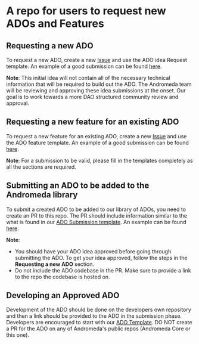 # A repo for users to request new ADOs and Features

## Requesting a new ADO 
To request a new ADO, create a new [Issue](https://github.com/andromedaprotocol/ado-database/issues/new/choose) and use the ADO idea Request template. An example of a good submission can be found [here](https://github.com/andromedaprotocol/ado-database/issues/2). 

**Note**: This initial idea will not contain all of the necessary technical information that will be required to build out the ADO.
The Andromeda team will be reviewing and approving these idea submissions at the onset.  Our goal is to work towards a more DAO structured community review and approval.

## Requesting a new feature for an existing ADO
To request a new feature for an existing ADO, create a new [Issue](https://github.com/andromedaprotocol/ado-database/issues/new/choose) and use the ADO feature template. An example of a good submission can be found [here](https://github.com/andromedaprotocol/ado-database/issues/3).

**Note**:
For a submission to be valid, please fill in the templates completely as all the sections are required.

## Submitting an ADO to be added to the Andromeda library
To submit a created ADO to be added to our library of ADOs, you need to create an PR to this repo. The PR should include information similar to the what is found in our [ADO Submission template](https://github.com/andromedaprotocol/ado-database/issues/new/choose). An example can be found [here](https://github.com/andromedaprotocol/ado-database/issues/4).

**Note**:
- You should have your ADO idea approved before going through submitting the ADO. To get your idea approved, follow the steps in the **Requesting a new ADO** section.
- Do not include the ADO codebase in the PR. Make sure to provide a link to the repo the codebase is hosted on.

## Developing an Approved ADO 

Development of the ADO should be done on the developers own repository and then a link should be provided to the ADO in the submission phase. Developers are encouraged to start with our [ADO Template](https://github.com/andromedaprotocol/andr-cw-template). DO NOT create a PR for the ADO on any of Andromeda's public repos (Andromeda Core or this one). 
